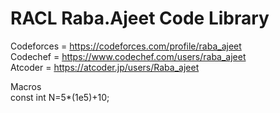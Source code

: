 # RACL Raba.Ajeet Code Library <br/>
Codeforces = https://codeforces.com/profile/raba_ajeet <br/>
Codechef = https://www.codechef.com/users/raba_ajeet <br/>
Atcoder = https://atcoder.jp/users/Raba_ajeet <br/>



Macros <br/>
const int N=5*(1e5)+10;<br/>
